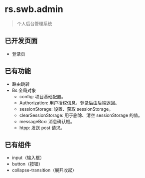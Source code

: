 # rs.swb.admin

> 个人后台管理系统

## 已开发页面

- 登录页

## 已有功能

- 路由跳转
- Bs 全局对象
  - config: 项目基础配置。
  - Authorization: 用户授权信息，登录后由后端返回。
  - sessionStorage: 设置、获取 sessionStorage。
  - clearSessionStorage: 用于删除、清空 sessionStorage 的值。
  - messageBox: 消息确认框。
  - htpp: 发送 post 请求。

## 已有组件

- input（输入框）
- button（按钮）
- collapse-transition（展开收起）
